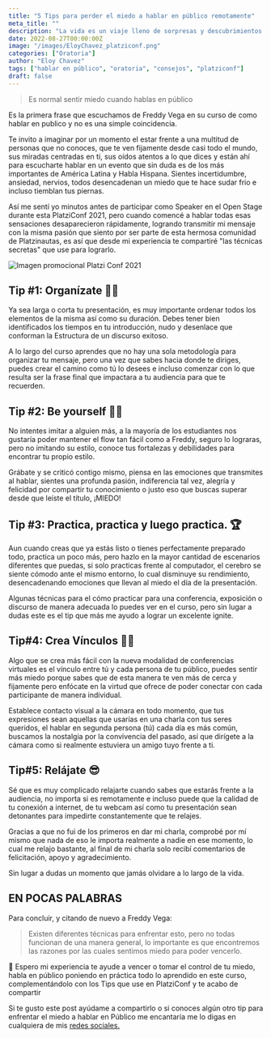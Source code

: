 ```yaml
---
title: "5 Tips para perder el miedo a hablar en público remotamente"
meta_title: ""
description: "La vida es un viaje lleno de sorpresas y descubrimientos. A menudo, nos encontramos en una búsqueda constante para encontrar nuestra verdadera pasión, aquella actividad que nos llena de satisfacción y propósito."
date: 2022-08-27T00:00:00Z
image: "/images/EloyChavez_platziconf.png"
categories: ["Oratoria"]
author: "Eloy Chavez"
tags: ["hablar en público", "oratoria", "consejos", "platziconf"]
draft: false
---
```


> Es normal sentir miedo cuando hablas en público

Es la primera frase que escuchamos de Freddy Vega en su curso de como hablar en publico y no es una simple coincidencia.

Te invito a imaginar por un momento el estar frente a una multitud de personas que no conoces, que te ven fijamente desde casi todo el mundo, sus miradas centradas en ti, sus oídos atentos a lo que dices y están ahí para escucharte hablar en un evento que sin duda es de los más importantes de América Latina y Habla Hispana. Sientes incertidumbre, ansiedad, nervios, todos desencadenan un miedo que te hace sudar frio e incluso tiemblan tus piernas.

Así me sentí yo minutos antes de participar como Speaker en el Open Stage durante esta PlatziConf 2021, pero cuando comencé a hablar todas esas sensaciones desaparecieron rápidamente, logrando transmitir mi mensaje con la misma pasión que siento por ser parte de esta hermosa comunidad de Platzinautas, es así que desde mi experiencia te compartiré "las técnicas secretas" que use para lograrlo.

![Imagen promocional Platzi Conf 2021](/images/platziconf_2021.webp "PlatziConf 2021")

## Tip #1: Organízate ✍🏻
Ya sea larga o corta tu presentación, es muy importante ordenar todos los elementos de la misma así como su duración. Debes tener bien identificados los tiempos en tu introducción, nudo y desenlace que conforman la Estructura de un discurso exitoso.

A lo largo del curso aprendes que no hay una sola metodología para organizar tu mensaje, pero una vez que sabes hacia donde te diriges, puedes crear el camino como tú lo desees e incluso comenzar con lo que resulta ser la frase final que impactara a tu audiencia para que te recuerden.

## Tip #2: Be yourself 💪🏻
No intentes imitar a alguien más, a la mayoría de los estudiantes nos gustaría poder mantener el flow tan fácil como a Freddy, seguro lo lograras, pero no imitando su estilo, conoce tus fortalezas y debilidades para encontrar tu propio estilo.

Grábate y se criticó contigo mismo, piensa en las emociones que transmites al hablar, sientes una profunda pasión, indiferencia tal vez, alegría y felicidad por compartir tu conocimiento o justo eso que buscas superar desde que leíste el título, ¡MIEDO!

## Tip #3: Practica, practica y luego practica. 🏆
Aun cuando creas que ya estás listo o tienes perfectamente preparado todo, practica un poco más, pero hazlo en la mayor cantidad de escenarios diferentes que puedas, si solo practicas frente al computador, el cerebro se siente cómodo ante el mismo entorno, lo cual disminuye su rendimiento, desencadenando emociones que llevan al miedo el día de la presentación.

Algunas técnicas para el cómo practicar para una conferencia, exposición o discurso de manera adecuada lo puedes ver en el curso, pero sin lugar a dudas este es el tip que más me ayudo a lograr un excelente ignite.

## Tip#4: Crea Vínculos 🤝🏻
Algo que se crea más fácil con la nueva modalidad de conferencias virtuales es el vínculo entre tú y cada persona de tu público, puedes sentir más miedo porque sabes que de esta manera te ven más de cerca y fijamente pero enfócate en la virtud que ofrece de poder conectar con cada participante de manera individual.

Establece contacto visual a la cámara en todo momento, que tus expresiones sean aquellas que usarías en una charla con tus seres queridos, el hablar en segunda persona (tú) cada día es más común, buscamos la nostalgia por la convivencia del pasado, así que dirígete a la cámara como si realmente estuviera un amigo tuyo frente a ti.

## Tip#5: Relájate 😎
Sé que es muy complicado relajarte cuando sabes que estarás frente a la audiencia, no importa si es remotamente e incluso puede que la calidad de tu conexión a internet, de tu webcam así como tu presentación sean detonantes para impedirte constantemente que te relajes.

Gracias a que no fui de los primeros en dar mi charla, comprobé por mí mismo que nada de eso le importa realmente a nadie en ese momento, lo cual me relajo bastante, al final de mi charla solo recibí comentarios de felicitación, apoyo y agradecimiento.

Sin lugar a dudas un momento que jamás olvidare a lo largo de la vida.

## EN POCAS PALABRAS
Para concluir, y citando de nuevo a Freddy Vega:

> Existen diferentes técnicas para enfrentar esto, pero no todas funcionan de una manera general, lo importante es que encontremos las razones por las cuales sentimos miedo para poder vencerlo.

💚 Espero mi experiencia te ayude a vencer o tomar el control de tu miedo, habla en público poniendo en práctica todo lo aprendido en este curso, complementándolo con los Tips que use en PlatziConf y te acabo de compartir

Si te gusto este post ayúdame a compartirlo o si conoces algún otro tip para enfrentar el miedo a hablar en Público me encantaría me lo digas en cualquiera de mis [redes sociales.](http://www.eloychavez.dev/social/)